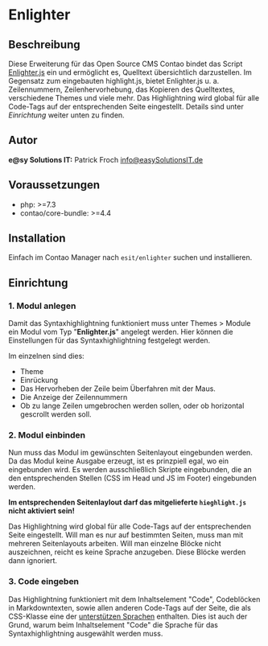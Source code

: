 # Enlighter


## Beschreibung

Diese Erweiterung für das Open Source CMS Contao bindet das Script [Enlighter.js](https://github.com/EnlighterJS/EnlighterJS)
ein und ermöglicht es, Quelltext übersichtlich darzustellen. Im Gegensatz zum eingebauten highlight.js, bietet
Enlighter.js u. a. Zeilennummern, Zeilenhervorhebung, das Kopieren des Quelltextes, verschiedene Themes und viele mehr. Das
Highlightning wird global für alle Code-Tags auf der entsprechenden Seite eingestellt. Details sind unter _Einrichtung_
weiter unten zu finden.


## Autor

__e@sy Solutions IT:__ Patrick Froch <info@easySolutionsIT.de>


## Voraussetzungen

- php: >=7.3
- contao/core-bundle: >=4.4


## Installation

Einfach im Contao Manager nach `esit/enlighter` suchen und installieren.


## Einrichtung

### 1. Modul anlegen

 Damit das Syntaxhighlightning funktioniert muss unter Themes > Module ein Modul vom Typ "__Enlighter.js__" angelegt
 werden. Hier können die Einstellungen für das Syntaxhighlightning festgelegt werden.

 Im einzelnen sind dies:

 - Theme
 - Einrückung
 - Das Hervorheben der Zeile beim Überfahren mit der Maus.
 - Die Anzeige der Zeilennummern
 - Ob zu lange Zeilen umgebrochen werden sollen, oder ob horizontal gescrollt werden soll.

### 2. Modul einbinden

Nun muss das Modul im gewünschten Seitenlayout eingebunden werden. Da das Modul keine Ausgabe erzeugt, ist es prinzpiell
egal, wo ein eingebunden wird. Es werden ausschließlich Skripte eingebunden, die an den entsprechenden Stellen
(CSS im Head und JS im Footer) eingebunden werden.

__Im entsprechenden Seitenlaylout darf das mitgelieferte `hieghlight.js` nicht aktiviert sein!__

Das Highlightning wird global für alle Code-Tags auf der entsprechenden Seite eingestellt. Will man es nur auf bestimmten
Seiten, muss man mit mehreren Seitenlayouts arbeiten. Will man einzelne Blöcke nicht auszeichnen, reicht es keine Sprache
anzugeben. Diese Blöcke werden dann ignoriert.

### 3. Code eingeben

Das Highlightning funktioniert mit dem Inhaltselement "Code", Codeblöcken in Markdowntexten, sowie allen anderen
Code-Tags auf der Seite, die als CSS-Klasse eine der [unterstützen Sprachen](https://github.com/EnlighterJS/EnlighterJS#languages)
enthalten. Dies ist auch der Grund, warum beim Inhaltselement "Code" die Sprache für das Syntaxhighlightning ausgewählt werden muss.